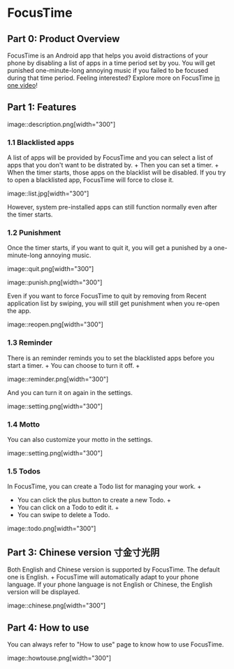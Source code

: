 # FocusTime
## Part 0: Product Overview
FocusTime is an Android app that helps you avoid distractions of your phone by disabling a list of apps in a time period set by you. You will get punished one-minute-long annoying music if you failed to be focused during that time period. Feeling interested? Explore more on FocusTime <a href="https://www.youtube.com/watch?v=pva4EdHzUVc&t=15s">in one video</a>!

## Part 1: Features
image::description.png[width="300"]

### 1.1 Blacklisted apps
A list of apps will be provided by FocusTime and you can select a list of apps that you don't want to be distrated by. + 
Then you can set a timer. + 
When the timer starts, those apps on the blacklist will be disabled. 
 If you try to open a blacklisted app, FocusTime will force to close it.

image::list.jpg[width="300"]

 However, system pre-installed apps can still function normally even after the timer starts.

### 1.2 Punishment
Once the timer starts, if you want to quit it, you will get a punished by a one-minute-long annoying music.

image::quit.png[width="300"]

image::punish.png[width="300"]

Even if you want to force FocusTime to quit by removing from Recent application list by swiping, you will still get punishment when you re-open the app.

image::reopen.png[width="300"]

### 1.3 Reminder

There is an reminder reminds you to set the blacklisted apps before you start a timer. +
You can choose to turn it off. +

image::reminder.png[width="300"]

And you can turn it on again in the settings. 

image::setting.png[width="300"]

### 1.4 Motto

You can also customize your motto in the settings.

image::setting.png[width="300"]

### 1.5 Todos
In FocusTime, you can create a Todo list for managing your work. +

* You can click the plus button to create a new Todo. +
* You can click on a Todo to edit it. +
* You can swipe to delete a Todo.

image::todo.png[width="300"]

## Part 3: Chinese version 寸金寸光阴

Both English and Chinese version is supported by FocusTime. The default one is English. +
FocusTime will automatically adapt to your phone language. If your phone language is not English or Chinese, the English version will be displayed.

image::chinese.png[width="300"]

## Part 4: How to use

You can always refer to "How to use" page to know how to use FocusTime.

image::howtouse.png[width="300"]



